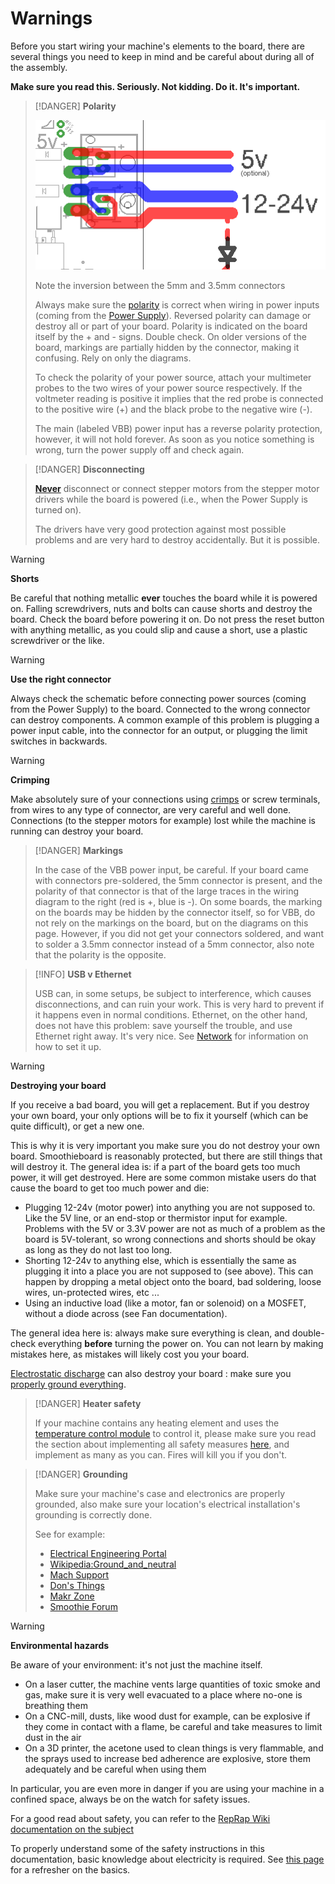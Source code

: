 
# Warnings

Before you start wiring your machine's elements to the board, there are several things you need to keep in mind and be careful about during all of the assembly.

**Make sure you read this. Seriously. Not kidding. Do it. It's important.**

> [!DANGER]
> **Polarity**
> 
> ![Power connections](images/polarity.png)
> 
> Note the inversion between the 5mm and 3.5mm connectors
> 
> Always make sure the [polarity](http://en.wikipedia.org/wiki/Electrical_polarity) is correct when wiring in power inputs (coming from the [Power Supply](http://en.wikipedia.org/wiki/Power_supply_unit_%28computer%29)). Reversed polarity can damage or destroy all or part of your board. Polarity is indicated on the board itself by the + and - signs. Double check. On older versions of the board, markings are partially hidden by the connector, making it confusing. Rely on only the diagrams.
> 
> To check the polarity of your power source, attach your multimeter probes to the two wires of your power source respectively. If the voltmeter reading is positive it implies that the red probe is connected to the positive wire (+) and the black probe to the negative wire (-).
> 
> The main (labeled VBB) power input has a reverse polarity protection, however, it will not hold forever. As soon as you notice something is wrong, turn the power supply off and check again.

> [!DANGER]
> **Disconnecting**
> 
> **[Never](http://datacent.com/images/shots/burnt_chip.jpg)** disconnect or connect stepper motors from the stepper motor drivers while the board is powered (i.e., when the Power Supply is turned on). 
> 
> The drivers have very good protection against most possible problems and are very hard to destroy accidentally. But it is possible.

> [!WARNING]
> **Shorts**
> 
> Be careful that nothing metallic **ever** touches the board while it is powered on. Falling screwdrivers, nuts and bolts can cause shorts and destroy the board. 
> Check the board before powering it on.
> Do not press the reset button with anything metallic, as you could slip and cause a short, use a plastic screwdriver or the like.

> [!WARNING]
> **Use the right connector**
> 
> Always check the schematic before connecting power sources (coming from the Power Supply) to the board. Connected to the wrong connector can destroy components. A common example of this problem is plugging a power input cable, into the connector for an output, or plugging the limit switches in backwards.

> [!WARNING]
> **Crimping**
> 
> Make absolutely sure of your connections using [crimps](http://en.wikipedia.org/wiki/Crimp_connection) or screw terminals, from wires to any type of connector, are very careful and well done. Connections (to the stepper motors for example) lost while the machine is running can destroy your board.

> [!DANGER]
> **Markings**
> 
> In the case of the VBB power input, be careful. If your board came with connectors pre-soldered, the 5mm connector is present, and the polarity of that connector is that of the large traces in the wiring diagram to the right (red is +, blue is -). On some boards, the marking on the boards may be hidden by the connector itself, so for VBB, do not rely on the markings on the board, but on the diagrams on this page. However, if you did not get your connectors soldered, and want to solder a 3.5mm connector instead of a 5mm connector, also note that the polarity is the opposite.

> [!INFO]
> **USB v Ethernet**
> 
> USB can, in some setups, be subject to interference, which causes disconnections, and can ruin your work. This is very hard to prevent if it happens even in normal conditions. Ethernet, on the other hand, does not have this problem: save yourself the trouble, and use Ethernet right away. It's very nice. See [Network](network) for information on how to set it up.

> [!WARNING]
> **Destroying your board**
> 
> If you receive a bad board, you will get a replacement. But if you destroy your own board, your only options will be to fix it yourself (which can be quite difficult), or get a new one.
> 
> This is why it is very important you make sure you do not destroy your own board. Smoothieboard is reasonably protected, but there are still things that will destroy it. The general idea is: if a part of the board gets too much power, it will get destroyed. Here are some common mistake users do that cause the board to get too much power and die:
> 
> * Plugging 12-24v (motor power) into anything you are not supposed to. Like the 5V line, or an end-stop or thermistor input for example. Problems with the 5V or 3.3V power are not as much of a problem as the board is 5V-tolerant, so wrong connections and shorts should be okay as long as they do not last too long.
> * Shorting 12-24v to anything else, which is essentially the same as plugging it into a place you are not supposed to (see above). This can happen by dropping a metal object onto the board, bad soldering, loose wires, un-protected wires, etc ... 
> * Using an inductive load (like a motor, fan or solenoid) on a MOSFET, without a diode across (see Fan documentation).
> 
> The general idea here is: always make sure everything is clean, and double-check everything **before** turning the power on. You can not learn by making mistakes here, as mistakes will likely cost you your board.
> 
> [Electrostatic discharge](https://en.wikipedia.org/wiki/Electrostatic_discharge) can also destroy your board : make sure you [properly ground everything](http://smoothieware.org/forum/t-1381690?from=email#post-2475310).

> [!DANGER]
> **Heater safety**
> 
> If your machine contains any heating element and uses the [temperature control module](http://smoothieware.org/temperaturecontrol) to control it, please make sure you read the section about implementing all safety measures [here](http://smoothieware.org/temperaturecontrol#safety), and implement as many as you can. Fires will kill you if you don't.

> [!DANGER]
> **Grounding**
> 
> Make sure your machine's case and electronics are properly grounded, also make sure your location's electrical installation's grounding is correctly done. 
> 
> See for example:
> 
> * [Electrical Engineering Portal](http://electrical-engineering-portal.com/9-recommended-practices-for-grounding)
> * [Wikipedia:Ground_and_neutral](https://en.wikipedia.org/wiki/Ground_and_neutral)
> * [Mach Support](https://www.machsupport.com/forum/index.php?topic=9587.0)
> * [Don's Things](https://donsthings.blogspot.com/2018/09/battling-electrical-noise-in-cnc-builds.html)
> * [Makr Zone](https://makr.zone/grounding-the-machine/283/)
> * [Smoothie Forum](http://smoothieware.org/forum/t-1381690?from=email#post-2475310)

> [!WARNING]
> **Environmental hazards**
> 
> Be aware of your environment: it's not just the machine itself.
> 
> * On a laser cutter, the machine vents large quantities of toxic smoke and gas, make sure it is very well evacuated to a place where no-one is breathing them
> * On a CNC-mill, dusts, like wood dust for example, can be explosive if they come in contact with a flame, be careful and take measures to limit dust in the air
> * On a 3D printer, the acetone used to clean things is very flammable, and the sprays used to increase bed adherence are explosive, store them adequately and be careful when using them
> 
> In particular, you are even more in danger if you are using your machine in a confined space, always be on the watch for safety issues.

For a good read about safety, you can refer to the [RepRap Wiki documentation on the subject](http://reprap.org/wiki/Safety)

To properly understand some of the safety instructions in this documentation, basic knowledge about electricity is required. See [this page](http://smoothieware.org/basics#electricity) for a refresher on the basics.

